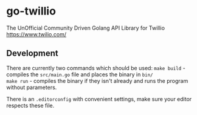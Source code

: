 # go-twillio
The UnOfficial Community Driven Golang API Library for Twillio https://www.twilio.com/

## Development

There are currently two commands which should be used:
`make build` - compiles the `src/main.go` file and places the binary in `bin/`  
`make run` - compiles the binary if they isn't already and runs the program 
without parameters.

There is an `.editorconfig` with convenient settings, make sure your editor 
respects these file.
